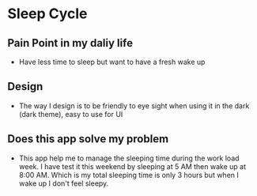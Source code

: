 # Sleep Cycle

## Pain Point in my daliy life
* Have less time to sleep but want to have a fresh wake up

## Design
* The way I design is to be friendly to eye sight when using it in the dark (dark theme), easy to use for UI

## Does this app solve my problem
* This app help me to manage the sleeping time during the work load week. I have test it this weekend by sleeping at 5 AM then wake up at 8:00 AM. Which is my total sleeping time is only 3 hours but when I wake up I don't feel sleepy.
